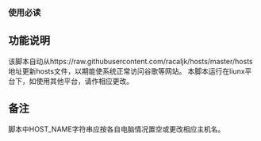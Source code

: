 ### 使用必读 ###

## 功能说明 ##

该脚本自动从https://raw.githubusercontent.com/racaljk/hosts/master/hosts
地址更新hosts文件，以期能使系统正常访问谷歌等网站。
本脚本运行在liunx平台下，如使用其他平台，请作相应更改。

## 备注 ##
脚本中HOST_NAME字符串应按各自电脑情况置空或更改相应主机名。
